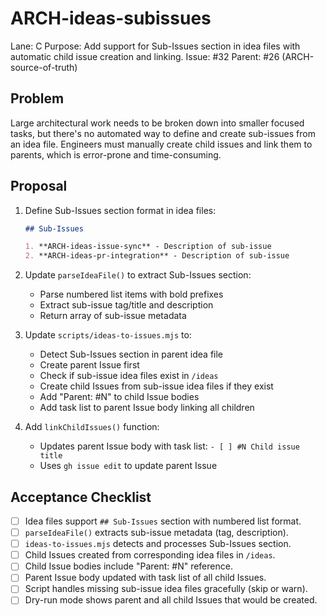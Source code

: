 # ARCH-ideas-subissues

Lane: C
Purpose: Add support for Sub-Issues section in idea files with automatic child issue creation and linking.
Issue: #32
Parent: #26 (ARCH-source-of-truth)

## Problem

Large architectural work needs to be broken down into smaller focused tasks, but there's no automated way to define and create sub-issues from an idea file. Engineers must manually create child issues and link them to parents, which is error-prone and time-consuming.

## Proposal

1. Define Sub-Issues section format in idea files:

   ```markdown
   ## Sub-Issues

   1. **ARCH-ideas-issue-sync** - Description of sub-issue
   2. **ARCH-ideas-pr-integration** - Description of sub-issue
   ```

2. Update `parseIdeaFile()` to extract Sub-Issues section:
   - Parse numbered list items with bold prefixes
   - Extract sub-issue tag/title and description
   - Return array of sub-issue metadata

3. Update `scripts/ideas-to-issues.mjs` to:
   - Detect Sub-Issues section in parent idea file
   - Create parent Issue first
   - Check if sub-issue idea files exist in `/ideas`
   - Create child Issues from sub-issue idea files if they exist
   - Add "Parent: #N" to child Issue bodies
   - Add task list to parent Issue body linking all children

4. Add `linkChildIssues()` function:
   - Updates parent Issue body with task list: `- [ ] #N Child issue title`
   - Uses `gh issue edit` to update parent Issue

## Acceptance Checklist

- [ ] Idea files support `## Sub-Issues` section with numbered list format.
- [ ] `parseIdeaFile()` extracts sub-issue metadata (tag, description).
- [ ] `ideas-to-issues.mjs` detects and processes Sub-Issues section.
- [ ] Child Issues created from corresponding idea files in `/ideas`.
- [ ] Child Issue bodies include "Parent: #N" reference.
- [ ] Parent Issue body updated with task list of all child Issues.
- [ ] Script handles missing sub-issue idea files gracefully (skip or warn).
- [ ] Dry-run mode shows parent and all child Issues that would be created.
